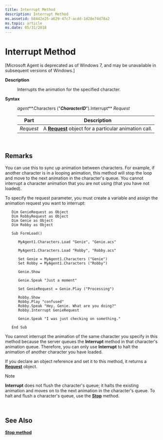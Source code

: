 ```yaml
---
title: Interrupt Method
description: Interrupt Method
ms.assetid: b8442e25-a629-47c7-acdd-1d28e74d78a2
ms.topic: article
ms.date: 05/31/2018
---
```


# Interrupt Method

\[Microsoft Agent is deprecated as of Windows 7, and may be unavailable in subsequent versions of Windows.\]

<dl> <dt>

<span id="Description"></span><span id="description"></span><span id="DESCRIPTION"></span>**Description**
</dt> <dd>

Interrupts the animation for the specified character.

</dd> <dt>

<span id="Syntax"></span><span id="syntax"></span><span id="SYNTAX"></span>**Syntax**
</dt> <dd>

*agent***.Characters ("***CharacterID***").Interrupt** *Request*



| Part      | Description                                                                  |
|-----------|------------------------------------------------------------------------------|
| *Request* | A [**Request**](/windows/desktop/lwef/the-request-object) object for a particular animation call. |



 

</dd> </dl>

## Remarks

You can use this to sync up animation between characters. For example, if another character is in a looping animation, this method will stop the loop and move to the next animation in the character's queue. You cannot interrupt a character animation that you are not using (that you have not loaded).

To specify the request parameter, you must create a variable and assign the animation request you want to interrupt:


```
   Dim GenieRequest as Object
   Dim RobbyRequest as Object
   Dim Genie as Object
   Dim Robby as Object

   Sub FormLoad()

      MyAgent1.Characters.Load "Genie", "Genie.acs"

      MyAgent1.Characters.Load "Robby", "Robby.acs"

      Set Genie = MyAgent1.Characters ("Genie")
      Set Robby = MyAgent1.Characters ("Robby")

      Genie.Show

      Genie.Speak "Just a moment"

      Set GenieRequest = Genie.Play ("Processing")

      Robby.Show
      Robby.Play "confused"
      Robby.Speak "Hey, Genie. What are you doing?"
      Robby.Interrupt GenieRequest

      Genie.Speak "I was just checking on something."

   End Sub
```



You cannot interrupt the animation of the same character you specify in this method because the server queues the **Interrupt** method in that character's animation queue. Therefore, you can only use **Interrupt** to halt the animation of another character you have loaded.

If you declare an object reference and set it to this method, it returns a [**Request**](/windows/desktop/lwef/the-request-object) object.

> [!Note]  
> **Interrupt** does not flush the character's queue; it halts the existing animation and moves on to the next animation in the character's queue. To halt and flush a character's queue, use the [**Stop**](stop-method.md) method.

 

## See Also

[**Stop method**](stop-method.md)


 

 